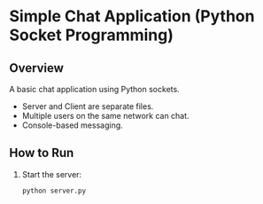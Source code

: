 # Simple Chat Application (Python Socket Programming)

## Overview
A basic chat application using Python sockets.
- Server and Client are separate files.
- Multiple users on the same network can chat.
- Console-based messaging.

## How to Run

1. Start the server:
   ```bash
   python server.py
